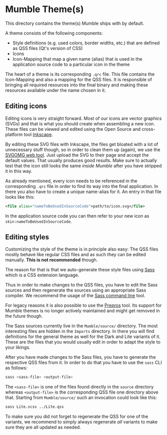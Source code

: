 # Mumble Theme(s)

This directory contains the theme(s) Mumble ships with by default.

A theme consists of the following components:
- Style definitions (e.g. used colors, border widths, etc.) that are defined as QSS files (Qt's version of CSS)
- Icons
- Icon-Mapping that map a given name (alias) that is used in the application source code to a particular icon in the theme

The heart of a theme is its corresponding `.qrc` file. This file contains the Icon-Mapping and also a mapping for the QSS files. It is responsible of
bringing all required resources into the final binary and making these resources available under the name chosen in it.


## Editing icons

Editing icons is very straight forward. Most of our icons are vector graphics (SVGs) and that is what you should create when assembling a new icon.
These files can be viewed and edited using the Open Source and cross-platform tool [Inkscape](https://inkscape.org/).

By editing these SVG files with Inkscape, the files get bloated with a lot of unnecessary stuff though, so in order to clean them up (again), we use
the [SVGOMG web tool](https://jakearchibald.github.io/svgomg/). Just upload the SVG to their page and accept the default values. That usually produces
good results. Make sure to actually test that the icon still looks the same _inside Mumble_ after you have stripped it in this way.

As already mentioned, every icon needs to be referenced in the corresponding `.qrc` file in order to find its way into the final application. In there
you also have to create a unique name-alias for it. An entry in that file looks like this:
```xml
<file alias="nameToBeUsedInSourceCode">path/to/icon.svg</file>
```

In the application source code you can then refer to your new icon as `skin:nameToBeUsedInSourceCode`.


## Editing styles

Customizing the style of the theme is in principle also easy: The QSS files mostly behave like regular CSS files and as such they can be edited
manually. **This is not recommended** though.

The reason for that is that we auto-generate these style files using [Sass](https://sass-lang.com/) which is a CSS extension language.

Thus in order to make changes to the QSS files, you have to edit the Sass sources and then regenerate the sources using an appropriate Sass compiler.
We recommend the usage of the [Sass command line](https://sass-lang.com/install) tool.

For legacy reasons it is also possible to use the [Prepros](https://prepros.io/) tool. Its support for Mumble themes is no longer actively maintained
and might get removed in the future though.

The Sass sources currently live in the `Mumble/source/` directory. The most interesting files are hidden in the `Imports` directory. In there you will
find definitions for the general theme as well for the Dark and Lite variants of it. These are the files that you would usually edit in order to adapt
the style to your likings.

After you have made changes to the Sass files, you have to generate the respective QSS files from it. In order to do that you have to use the
`sass` CLI as follows:
```bash
sass <sass-file> <output-file>
```

The `<sass-file>` is one of the files found directly in the `source` directory whereas `<output-file>` is the corresponding QSS file one directory
above that. Starting from `Mumble/source/` such an invocation could look like this:
```bash
sass Lite.scss ../Lite.qss
```

To make sure you did not forget to regenerate the QSS for one of the variants, we recommend to simply always regenerate _all_ variants to make sure
they are all updated as needed.

